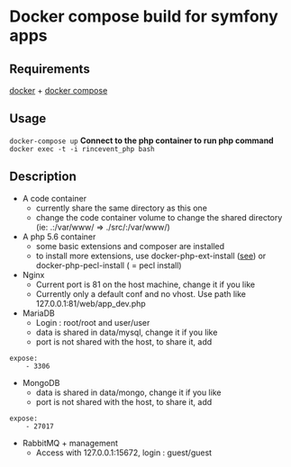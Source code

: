 # Docker compose build for symfony apps
## Requirements
[docker](https://docs.docker.com/engine/installation/) + [docker compose](https://docs.docker.com/compose/install/)
## Usage
`docker-compose up`
**Connect to the php container to run php command**
`docker exec -t -i rincevent_php bash`

## Description
* A code container
  * currently share the same directory as this one
  * change the code container volume to change the shared directory (ie: .:/var/www/ => ./src/:/var/www/)
* A php 5.6 container
  * some basic extensions and composer are installed
  * to install more extensions, use docker-php-ext-install ([see](https://hub.docker.com/_/php/)) or docker-php-pecl-install ( = pecl install)
* Nginx
  * Current port is 81 on the host machine, change it if you like
  * Currently only a default conf and no vhost. Use path like 127.0.0.1:81/web/app_dev.php
* MariaDB
  * Login : root/root and user/user
  * data is shared in data/mysql, change it if you like
  * port is not shared with the host, to share it, add
```
expose:
    - 3306
```
* MongoDB
  * data is shared in data/mongo, change it if you like
  * port is not shared with the host, to share it, add
```
expose:
    - 27017
```
* RabbitMQ + management
  * Access with 127.0.0.1:15672, login : guest/guest
